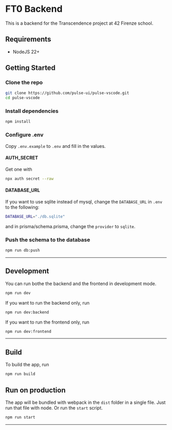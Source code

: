 # FT0 Backend

This is a backend for the Transcendence project at 42 Firenze school.

## Requirements

- NodeJS 22+

## Getting Started

### Clone the repo

```bash
git clone https://github.com/pulse-ui/pulse-vscode.git
cd pulse-vscode
```

### Install dependencies

```bash
npm install
```

### Configure .env

Copy `.env.example` to `.env` and fill in the values.

#### AUTH_SECRET

Get one with

```bash
npx auth secret --raw
```

#### DATABASE_URL

If you want to use sqlite instead of mysql, change the `DATABASE_URL` in `.env` to the following:

```bash
DATABASE_URL="./db.sqlite"
```

and in prisma/schema.prisma, change the `provider` to `sqlite`.

### Push the schema to the database

```bash
npm run db:push
```

---

## Development

You can run bothe the backend and the frontend in development mode.
```bash
npm run dev
```

If you want to run the backend only, run

```bash
npm run dev:backend
```

If you want to run the frontend only, run

```bash
npm run dev:frontend
```

---

## Build

To build the app, run

```bash
npm run build
```

## Run on production

The app will be bundled with webpack in the `dist` folder in a single file.
Just run that file with node. Or run the `start` script.

```bash
npm run start
```

---



